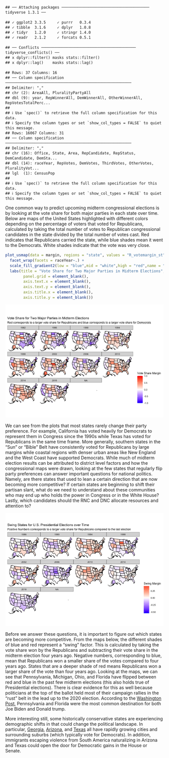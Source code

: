     ## ── Attaching packages ─────────────────────────────────────── tidyverse 1.3.1 ──

    ## ✓ ggplot2 3.3.5     ✓ purrr   0.3.4
    ## ✓ tibble  3.1.6     ✓ dplyr   1.0.8
    ## ✓ tidyr   1.2.0     ✓ stringr 1.4.0
    ## ✓ readr   2.1.2     ✓ forcats 0.5.1

    ## ── Conflicts ────────────────────────────────────────── tidyverse_conflicts() ──
    ## x dplyr::filter() masks stats::filter()
    ## x dplyr::lag()    masks stats::lag()

    ## Rows: 37 Columns: 16
    ## ── Column specification ────────────────────────────────────────────────────────
    ## Delimiter: ","
    ## chr (2): AreaAll, PluralityPartyAll
    ## dbl (9): year, RepWinnerAll, DemWinnerAll, OtherWinnerAll, RepVotesTotalPerc...
    ## 
    ## ℹ Use `spec()` to retrieve the full column specification for this data.
    ## ℹ Specify the column types or set `show_col_types = FALSE` to quiet this message.
    ## Rows: 16067 Columns: 31
    ## ── Column specification ────────────────────────────────────────────────────────
    ## Delimiter: ","
    ## chr (16): Office, State, Area, RepCandidate, RepStatus, DemCandidate, DemSta...
    ## dbl (14): raceYear, RepVotes, DemVotes, ThirdVotes, OtherVotes, PluralityVot...
    ## lgl  (1): CensusPop
    ## 
    ## ℹ Use `spec()` to retrieve the full column specification for this data.
    ## ℹ Specify the column types or set `show_col_types = FALSE` to quiet this message.

One common way to predict upcoming midterm congressional elections is by
looking at the vote share for both major parties in each state over
time. Below are maps of the United States highlighted with different
colors depending on the percentage of voters that voted for Republicans,
calculated by taking the total number of votes to Republican
congressional candidates in the state divided by the total number of
votes cast. Red indicates that Republicans carried the state, while blue
shades mean it went to the Democrats. White shades indicate that the
vote was very close.

``` r
plot_usmap(data = margin, regions = "state", values = "R_votemargin_st") +
  facet_wrap(facets = raceYear~.) +
  scale_fill_gradient2(low = "blue",mid = "white",high = "red",name = "Vote Share Margin") + 
  labs(title = "Vote Share for Two Major Parties in Midterm Elections",subtitle = "Red corresponds to a larger vote share for Republicans and blue corresponds to a larger vote share for Democrats") + theme(legend.position = "right",
        panel.grid = element_blank(),
        axis.text.x = element_blank(),
        axis.text.y = element_blank(),
        axis.title.x = element_blank(),
        axis.title.y = element_blank())
```

![](week1_files/figure-markdown_github/unnamed-chunk-3-1.png)

We can see from the plots that most states rarely change their party
preference. For example, California has voted heavily for Democrats to
represent them in Congress since the 1990s while Texas has voted for
Republicans in the same time frame. More generally, southern states in
the “Sun” or “Bible” Belt have consistently voted for Republicans by
large margins while coastal regions with denser urban areas like New
England and the West Coast have supported Democrats. While much of
midterm election results can be attributed to district level factors and
how the congressional maps were drawn, looking at the few states that
regularly flip party preferences can answer important questions for
national politics. Namely, are there states that used to lean a certain
direction that are now becoming more competitive? If certain states are
beginning to shift their partisan slant, what do we need to understand
about these communities who may end up who holds the power in Congress
or in the White House? Lastly, which candidates should the RNC and DNC
allocate resources and attention to?

![](week1_files/figure-markdown_github/unnamed-chunk-5-1.png)

Before we answer these questions, it is important to figure out which
states are becoming more competitive. From the maps below, the different
shades of blue and red represent a “swing” factor. This is calculated by
taking the vote share won by the Republicans and subtracting their vote
share in the midterm election four years ago. Negative numbers,
corresponding to blue, mean that Republicans won a smaller share of the
votes compared to four years ago. States that are a deeper shade of red
means Republicans won a larger share of the vote than four years ago.
Looking at the maps, we can see that Pennsylvania, Michigan, Ohio, and
Florida have flipped between red and blue in the past few midterm
elections (this also holds true of Presidential elections). There is
clear evidence for this as well because politicians at the top of the
ballot held most of their campaign rallies in the “rust” belt in the
lead up to the 2020 election. According to the [Washington
Post](https://www.washingtonpost.com/elections/2020/11/02/campaign-rallies-covid/),
Pennsylvania and Florida were the most common destination for both Joe
Biden and Donald trump.

More interesting still, some historically conservative states are
experiencing demographic shifts in that could change the political
landscape. In particular,
[Georgia](https://www.nbcnews.com/politics/meet-the-press/meet-2022-s-most-important-swing-state-georgia-n1287686),
[Arizona](https://www.nysun.com/article/why-arizona-is-turning-blue),
and
[Texas](https://www.theguardian.com/us-news/commentisfree/2022/mar/08/can-texas-become-purple-that-may-depend-on-hispanic-voters)
all have rapidly growing cities and surrounding suburbs (which typically
vote for Democrats). In addition, immigrants escaping violence from
South America naturalizing in Arizona and Texas could open the door for
Democratic gains in the House or Senate.
